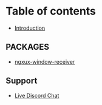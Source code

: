 # Table of contents

* [Introduction](README.md)

## PACKAGES

* [ngxux-window-receiver](packages/ngxux-window-receiver.md)

## Support

* [Live Discord Chat](support/live-discord-chat.md)

